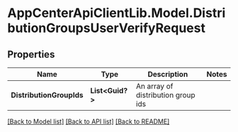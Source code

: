 # AppCenterApiClientLib.Model.DistributionGroupsUserVerifyRequest
## Properties

Name | Type | Description | Notes
------------ | ------------- | ------------- | -------------
**DistributionGroupIds** | **List&lt;Guid?&gt;** | An array of distribution group ids | 

[[Back to Model list]](../README.md#documentation-for-models) [[Back to API list]](../README.md#documentation-for-api-endpoints) [[Back to README]](../README.md)

